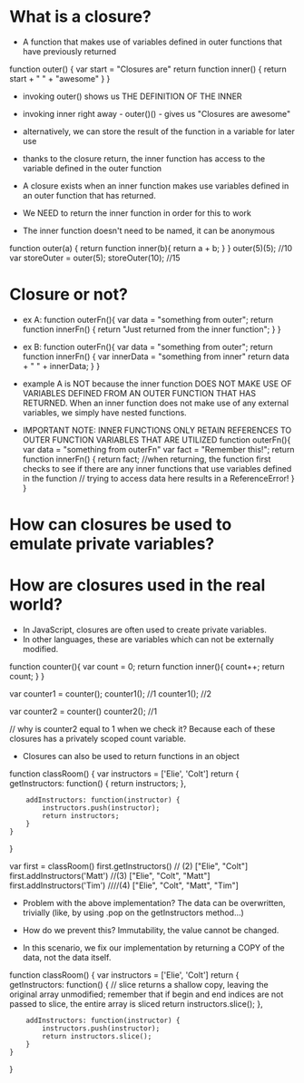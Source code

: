 # What is a closure?
- A function that makes use of variables defined in outer functions that have previously returned

function outer() {
	var start = "Closures are"
	return function inner() {
		return start + " " + "awesome"
	}
}

- invoking outer() shows us THE DEFINITION OF THE INNER
- invoking inner right away - outer()() - gives us "Closures are awesome"
- alternatively, we can store the result of the function in a variable for later use

- thanks to the closure return, the inner function has access to the variable defined in the outer function

- A closure exists when an inner function makes use variables defined in an outer function that has returned.

- We NEED to return the inner function in order for this to work
- The inner function doesn't need to be named, it can be anonymous

function outer(a) {
	return function inner(b){
		return a + b;
	}
}
outer(5)(5); //10
var storeOuter = outer(5);
storeOuter(10); //15

# Closure or not?
- ex A: function outerFn(){
	var data = "something from outer";
	return function innerFn() {
		return "Just returned from the inner function";
	}
}
- ex B: function outerFn(){
	var data = "something from outer";
	return function innerFn() {
		var innerData = "something from inner"
		return data + " " + innerData;
	}
}

- example A is NOT because the inner function DOES NOT MAKE USE OF VARIABLES DEFINED FROM AN OUTER FUNCTION THAT HAS RETURNED. When an inner function does not make use of any external variables, we simply have nested functions.

- IMPORTANT NOTE: INNER FUNCTIONS ONLY RETAIN REFERENCES TO OUTER FUNCTION VARIABLES THAT ARE UTILIZED
function outerFn(){
	var data = "something from outerFn"
	var fact = "Remember this!";
	return function innerFn() {
		return fact; //when returning, the function first checks to see if there are any inner functions that use variables defined in the function
		// trying to access data here results in a ReferenceError!
	}
}

# How can closures be used to emulate private variables?

# How are closures used in the real world?

- In JavaScript, closures are often used to create private variables.
- In other languages, these are variables which can not be externally modified.

function counter(){
	var count = 0;
	return function inner(){
		count++;
		return count;
	}
}

var counter1 = counter();
counter1(); //1
counter1(); //2

var counter2 = counter()
counter2(); //1

// why is counter2 equal to 1 when we check it? Because each of these closures has a privately scoped count variable.

- Closures can also be used to return functions in an object

function classRoom() {
	var instructors = ['Elie', 'Colt']
	return {
		getInstructors: function() {
			return instructors;
		},

		addInstructors: function(instructor) {
			instructors.push(instructor);
			return instructors;
		}
	}
}

var first = classRoom()
first.getInstructors() // (2) ["Elie", "Colt"]
first.addInstructors('Matt') //(3) ["Elie", "Colt", "Matt"]
first.addInstructors('Tim') ////(4) ["Elie", "Colt", "Matt", "Tim"]

- Problem with the above implementation? The data can be overwritten, trivially (like, by using .pop on the getInstructors method...)

- How do we prevent this? Immutability, the value cannot be changed.
- In this scenario, we fix our implementation by returning a COPY of the data, not the data itself.

function classRoom() {
	var instructors = ['Elie', 'Colt']
	return {
		getInstructors: function() {
			// slice returns a shallow copy, leaving the original array unmodified; remember that if begin and end indices are not passed to slice, the entire array is sliced
			return instructors.slice();
		},

		addInstructors: function(instructor) {
			instructors.push(instructor);
			return instructors.slice();
		}
	}
}
